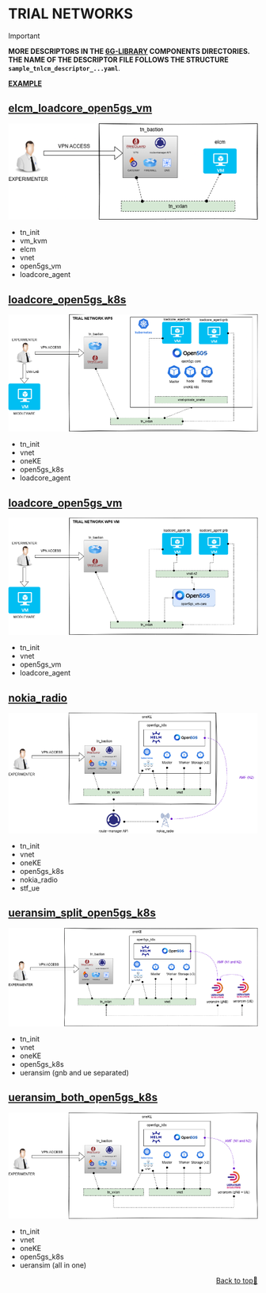 <a name="readme-top"></a>

# TRIAL NETWORKS

> [!IMPORTANT]
> **MORE DESCRIPTORS IN THE [6G-LIBRARY](https://github.com/6G-SANDBOX/6G-Library) COMPONENTS DIRECTORIES. THE NAME OF THE DESCRIPTOR FILE FOLLOWS THE STRUCTURE `sample_tnlcm_descriptor_...yaml`**.
> 
> [**EXAMPLE**](https://github.com/6G-SANDBOX/6G-Library/blob/main/elcm/sample_tnlcm_descriptor.yaml)

## [elcm_loadcore_open5gs_vm](elcm_loadcore_open5gs_vm.yaml)

![elcm_loadcore](https://github.com/6G-SANDBOX/6G-Library/blob/assets/elcm/elcm.png)

* tn_init
* vm_kvm
* elcm
* vnet
* open5gs_vm
* loadcore_agent

## [loadcore_open5gs_k8s](loadcore_open5gs_k8s.yaml)

![loadcore_open5gs_k8s](https://github.com/6G-SANDBOX/6G-Library/blob/assets/loadcore/loadcore_open5gs_k8s.png)

* tn_init
* vnet
* oneKE
* open5gs_k8s
* loadcore_agent

## [loadcore_open5gs_vm](loadcore_open5gs_vm.yaml)

![loadcore_open5gs_vm](https://github.com/6G-SANDBOX/6G-Library/blob/assets/loadcore/loadcore_open5gs_vm.png)

* tn_init
* vnet
* open5gs_vm
* loadcore_agent

## [nokia_radio](./nokia_radio.yaml)

![nokia_radio](https://github.com/6G-SANDBOX/6G-Library/blob/assets/nokia_radio/nokia_radio.png)

* tn_init
* vnet
* oneKE
* open5gs_k8s
* nokia_radio
* stf_ue

## [ueransim_split_open5gs_k8s](./ueransim_split_open5gs_k8s.yaml)

![ueransim_split_open5gs_k8s](https://github.com/6G-SANDBOX/6G-Library/blob/assets/ueransim/ueransim_split_open5gs_k8s.png)

* tn_init
* vnet
* oneKE
* open5gs_k8s
* ueransim (gnb and ue separated)

## [ueransim_both_open5gs_k8s](./ueransim_both_open5gs_k8s.yaml)

![ueransim_both_open5gs_k8s](https://github.com/6G-SANDBOX/6G-Library/blob/assets/ueransim/ueransim_both_open5gs_k8s.png)

* tn_init
* vnet
* oneKE
* open5gs_k8s
* ueransim (all in one)

<p align="right"><a href="#readme-top">Back to top&#x1F53C;</a></p>
